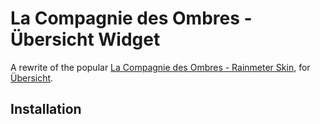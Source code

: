 # La Compagnie des Ombres - Übersicht Widget
A rewrite of the popular [La Compagnie des Ombres - Rainmeter Skin](https://visualskins.com/skin/la-compagnie-des-ombres), for [Übersicht](http://tracesof.net/uebersicht).

## Installation
